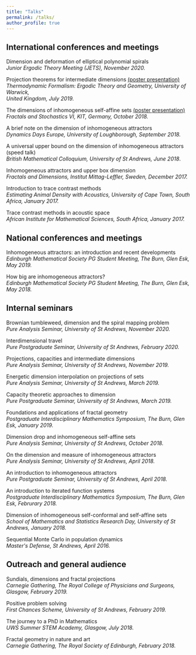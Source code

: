 ```yaml
---
title: "Talks"
permalink: /talks/
author_profile: true
---
```


<!--[See a map of all the places I've given a talk!](https://stuartburrell.github.io/talkmap.html)-->

## International conferences and meetings
Dimension and deformation of elliptical polynomial spirals  
*Junior Ergodic Theory Meeting (JETS), November 2020.*  

Projection theorems for intermediate dimensions [(poster presentation)](https://stuartburrell.github.io/files/poster2.pdf)  
*Thermodynamic Formalism: Ergodic Theory and Geometry, University of Warwick,  
United Kingdom, July 2019.*  

The dimensions of inhomogeneous self-affine sets [(poster presentation)](https://stuartburrell.github.io/files/poster.pdf)  
*Fractals and Stochastics VI, KIT, Germany, October 2018.*

A brief note on the dimension of inhomogeneous attractors  
*Dynamics Days Europe, University of Loughborough, September 2018.*  

A universal upper bound on the dimension of inhomogeneous attractors (speed talk)  
*British Mathematical Colloquium, University of St Andrews, June 2018*.  

Inhomogeneous attractors and upper box dimension  
*Fractals and Dimensions, Institut Mittag-Leffler, Sweden, December 2017.*  

Introduction to trace contrast methods  
*Estimating Animal Density with Acoustics, University of Cape Town, South Africa, January 2017.*    

Trace contrast methods in acoustic space  
*African Institute for Mathematical Sciences, South Africa, January 2017.*  

## National conferences and meetings
Inhomogeneous attractors: an introduction and recent developments  
*Edinburgh Mathematical Society PG Student Meeting, The Burn, Glen Esk, May 2019.*  

How big are inhomogeneous attractors?  
*Edinburgh Mathematical Society PG Student Meeting, The Burn, Glen Esk, May 2018.*  

## Internal seminars
Brownian tumbleweed, dimension and the spiral mapping problem  
*Pure Analysis Seminar, University of St Andrews, November 2020.*  

Interdimensional travel  
*Pure Postgraduate Seminar, University of St Andrews, February 2020.*  

Projections, capacities and intermediate dimensions   
*Pure Analysis Seminar, University of St Andrews, November 2019.*  

Energetic dimension interpolation on projections of sets  
*Pure Analysis Seminar, University of St Andrews, March 2019.*  

Capacity theoretic approaches to dimension  
*Pure Postgraduate Seminar, University of St Andrews, March 2019.*    

Foundations and applications of fractal geometry  
*Postgraduate Interdisciplinary Mathematics Symposium, The Burn, Glen Esk, January 2019.*  

Dimension drop and inhomogeneous self-affine sets  
*Pure Analysis Seminar, University of St Andrews, October 2018.*  

On the dimension and measure of inhomogeneous attractors  
*Pure Analysis Seminar, University of St Andrews, April 2018.*  

An introduction to inhomogeneous attractors  
*Pure Postgraduate Seminar, University of St Andrews, April 2018.*

An introduction to iterated function systems  
*Postgraduate Interdisciplinary Mathematics Symposium, The Burn, Glen Esk, Februrary 2018.*  

Dimension of inhomogeneous self-conformal and self-affine sets  
*School of Mathematics and Statistics Research Day, University of St Andrews, January 2018.*  

Sequential Monte Carlo in population dynamics  
*Master's Defense, St Andrews, April 2016.*

## Outreach and general audience
Sundials, dimensions and fractal projections  
*Carnegie Gathering, The Royal College of Physicians and Surgeons, Glasgow, February 2019.*  

Positive problem solving  
*First Chances Scheme, University of St Andrews, February 2019.*  

The journey to a PhD in Mathematics  
*UWS Summer STEM Academy, Glasgow, July 2018.*  

Fractal geometry in nature and art  
*Carnegie Gathering, The Royal Society of Edinburgh, February 2018.*  
